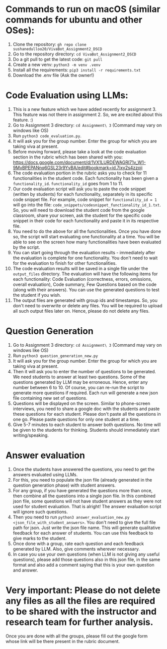 # Commands to run on macOS (similar commands for ubuntu and other OSes):

1. Clone the repository: `gh repo clone sushanedulloo20/VivaBot_Assignment2_DSCD`
2. Go to the repository directory: `cd VivaBot_Assignment2_DSCD`
3. Do a git pull to get the latest code: `git pull` 
3. Create a new venv: `python3 -m venv .venv`
4. Install all the requirements: `pip3 install -r requirements.txt`
5. Download the .env file (Ask the owner!) 

# Code Evaluation using LLMs:
1. This is a new feature which we have added recently for assignment 3. This feature was not there in assignment 2. So, we are excited about this feature. :)
2. Go to Assignment 3 directory: `cd Assignment\ 3` (Command may vary on windows like OS)
3. Run `python3 code_evaluation.py`.
4. It will ask you for the group number. Enter the group for which you are taking viva at present.
5. Before moving forward, please take a look at the code evaluation section in the rubric which has been shared with you: https://docs.google.com/document/d/1VX1LURDEWAGRI71v_W1-9MvBPEPANnq6GSL23r9YvBA/edit#bookmark=id.7ixy2s4zzoji  
6. The code evaluation portion in the rubric asks you to check for 11 functionalities in the student code. Each functionality has been given a `functionality_id`. `functionality_id` goes from 1 to 11. 
7. Our code evaluation script will ask you to paste the code snippet (written by students) for each functionality, separately in its specific code snippet file. For example, code snippet for `functionality_id = 1` will go into the file: `code_snippets/codesnippet_functionality_id_1.txt`. So, you will need to download the student code from the google classroom, share your screen, ask the student for the specific code snippet in their code for each functionality and paste it in its respective file.
8. You need to do the above for all the functionalities. Once you have done so, the script will start evaluating one functionality at a time. You will be able to see on the screen how many functionalities have been evaluated by the script.
9. You can start going through the evaluation results - immediately after the evaluation is complete for one functionality. You don't need to wait for the evaluation to finish for other functionalities. 
9. The code evaluation results will be saved in a single file under the `output_files` directory. The evaluation will have the following items for each functionality: Code Evaluation (correctness, errors, omissions, overall evaluation), Code summary, Few Questions based on the code (along with their answers). You can use the generated questions to test the student if you wish.
10. The output files are generated with group ids and timestamps. So, you don't need to overwrite or delete any files. You will be required to upload all such output files later on. Hence, please do not delete any files.  

# Question Generation
1. Go to Assignment 3 directory: `cd Assignment\ 3` (Command may vary on windows like OS)
2. Run `python3 question_generation_new.py`
3. It will ask you for the group number. Enter the group for which you are taking viva at present. 
4. Then it will ask you to enter the number of questions to be generated. We need students to answer at least two questions. Some of the questions generated by LLM may be erroneous. Hence, enter any number between 6 to 10. Of course, you can re-run the script to generate more questions if required. Each run will generate a new json file containing new set of questions.
5. Questions will be displayed on the screen. Similar to phone-screen interviews, you need to share a google doc with the students and paste these questions for each student. Please don't paste all the questions in one go. Please paste questions for only one student at a time. 
6. Give 5-7 minutes to each student to answer both questions. No time will be given to the students for thinking. Students should immediately start writing/speaking.

# Answer evaluation
1. Once the students have answered the questions, you need to get the answers evaluated using LLMs.
2. For this, you need to populate the json file (already generated in the question generation phase) with student answers.
3. For any group, if you have generated the questions more than once, then combine all the questions into a single json file. In this combined json file, some questions will not have student answers as they were not used for student evaluation. That is alright! The answer evaluation script will ignore such questions.
4. Then you need to run `python3 answer_evaluation_new.py <json_file_with_student_answers>`. You don't need to give the full file path for json. Just write the json file name. This will generate qualitative feedback for each answer of students. You can use this feedback to give marks to the student.
5. Once done with a group, rate each question and each feedback generated by LLM. Also, give comments wherever necessary.
6. In case you use your own questions (when LLM is not giving any useful questions), please add those questions also in this json file, in the same format and also add a comment saying that this is your own question and answer.

# Very important: Please do not delete any files as all the files are required to be shared with the instructor and research team for further analysis.

Once you are done with all the groups, please fill out the google form whose link will be there present in the rubric document.